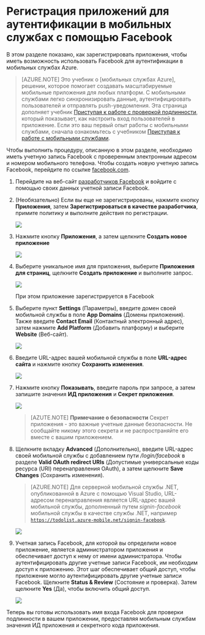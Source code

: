﻿<properties 
	pageTitle="Регистрация для проверки подлинности Facebook - мобильные службы" 
	description="Сведения об использовании проверки подлинности в Facebook в приложении мобильных служб Azure." 
	services="mobile-services" 
	documentationCenter="" 
	authors="ggailey777" 
	manager="dwrede" 
	editor=""/>

<tags 
	ms.service="mobile-services" 
	ms.workload="mobile" 
	ms.tgt_pltfrm="mobile-multiple" 
	ms.devlang="multiple" 
	ms.topic="article" 
	ms.date="11/21/2014" 
	ms.author="glenga"/>

# Регистрация приложений для аутентификации в мобильных службах с помощью Facebook

В этом разделе показано, как зарегистрировать приложения, чтобы иметь возможность использовать Facebook для аутентификации в мобильных службах Azure. 

> [AZURE.NOTE] Это учебник о [мобильных службах Azure], решении, которое помогает создавать масштабируемые мобильные приложения для любых платформ. С мобильными службами легко синхронизировать данные, аутентифицировать пользователей и отправлять push-уведомления. Эта страница дополняет учебник <a href="http://azure.microsoft.com/documentation/articles/mobile-services-ios-get-started-users/">Приступая к работе с проверкой подлинности</a>, который показывает, как настроить вход пользователей в приложение. Если это ваш первый опыт работы с мобильными службами, сначала ознакомьтесь с учебником <a href="http://azure.microsoft.com/documentation/articles/mobile-services-ios-get-started/">Приступая к работе с мобильными службами</a>.
	
Чтобы выполнить процедуру, описанную в этом разделе, необходимо иметь учетную запись Facebook с проверенным электронным адресом и номером мобильного телефона. Чтобы создать новую учетную запись Facebook, перейдите по ссылке <a href="http://go.microsoft.com/fwlink/p/?LinkId=268285" target="_blank">facebook.com</a>.

1. Перейдите на веб-сайт <a href="http://go.microsoft.com/fwlink/p/?LinkId=268286" target="_blank">разработчиков Facebook</a> и войдите с помощью своих данных учетной записи Facebook.

2. (Необязательно) Если вы еще не зарегистрированы, нажмите кнопку **Приложения**, затем **Зарегистрироваться в качестве разработчика**, примите политику и выполните действия по регистрации. 

   	![][0]

3. Нажмите кнопку **Приложения**, а затем щелкните **Создать новое приложение**

   	![][1]

4. Выберите уникальное имя для приложения, выберите **Приложения для страниц**, щелкните **Создать приложение** и выполните запрос.

   	![][2]

	При этом приложение зарегистрируется в Facebook 

5. Выберите пункт **Settings** (Параметры), введите домен своей мобильной службы в поле **App Domains** (Домены приложения). Также введите **Contact Email** (Контактный электронный адрес), затем нажмите **Add Platform** (Добавить платформу) и выберите **Website** (Веб-сайт).

   	![][3]

6. Введите URL-адрес вашей мобильной службы в поле **URL-адрес сайта** и нажмите кнопку **Сохранить изменения**.

	![][4]

7. Нажмите кнопку **Показывать**, введите пароль при запросе, а затем запишите значения **ИД приложения** и **Секрет приложения**. 

   	![][5]

	> [AZUTE.NOTE] **Примечание о безопасности**
	Секрет приложения - это важные учетные данные безопасности. Не сообщайте никому этого секрета и не распространяйте его вместе с вашим приложением.


8. Щелкните вкладку **Advanced** (Дополнительно), введите URL-адрес своей мобильной службы с добавлением пути _/login/facebook_ в разделе **Valid OAuth redirect URIs** (Допустимые универсальные коды ресурса (URI) перенаправления OAuth), а затем щелкните **Save Changes** (Сохранить изменения). 

	> [AZURE.NOTE] Для серверной мобильной службы .NET, опубликованной в Azure с помощью Visual Studio, URL-адресом перенаправления является URL-адрес вашей мобильной службы, дополненный путем _signin-facebook_ мобильной службы в качестве службы .NET, например <code>https://todolist.azure-mobile.net/signin-facebook</code>.  
	
	![][7]

9. Учетная запись Facebook, для которой вы определили новое приложение, является администратором приложения и обеспечивает доступ к нему от имени администратора. Чтобы аутентифицировать другие учетные записи Facebook, им необходим доступ к приложению. Этот шаг обеспечивает общий доступ, чтобы приложение могло аутентифицировать другие учетные записи Facebook. Щелкните **Status & Review** (Состояние и проверка). Затем щелкните **Yes** (Да), чтобы включить общий доступ.

    ![][6]



Теперь вы готовы использовать имя входа Facebook для проверки подлинности в вашем приложении, предоставляя мобильным службам значения ИД приложения и секретного кода приложения.  

<!-- Anchors. -->

<!-- Images. -->
[0]: ./media/mobile-services-how-to-register-facebook-authentication/mobile-services-facebook-developer-register.png
[1]: ./media/mobile-services-how-to-register-facebook-authentication/mobile-services-facebook-add-app.png
[2]: ./media/mobile-services-how-to-register-facebook-authentication/mobile-services-facebook-new-app-dialog.png
[3]: ./media/mobile-services-how-to-register-facebook-authentication/mobile-services-facebook-configure-app.png
[4]: ./media/mobile-services-how-to-register-facebook-authentication/mobile-services-facebook-configure-app-2.png
[5]: ./media/mobile-services-how-to-register-facebook-authentication/mobile-services-facebook-completed.png
[6]: ./media/mobile-services-how-to-register-facebook-authentication/mobile-services-facebook-configure-app-general-public.png
[7]: ./media/mobile-services-how-to-register-facebook-authentication/mobile-services-facebook-configure-app-3.png

<!-- URLs. -->
[Разработчики Facebook]: http://go.microsoft.com/fwlink/p/?LinkId=268286
[Приступая к работе с проверкой подлинности]: /ru-ru/develop/mobile/tutorials/get-started-with-users-dotnet/
[Портал управления Azure]: https://manage.windowsazure.com/
[Мобильные службы Azure]: http://azure.microsoft.com/services/mobile-services/


<!--HONumber=42-->
